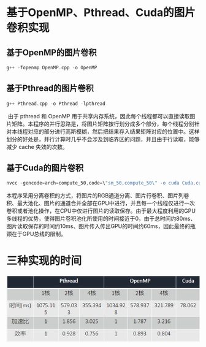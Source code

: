 # 基于OpenMP、Pthread、Cuda的图片卷积实现
## 基于OpenMP的图片卷积

```c++
g++ -fopenmp OpenMP.cpp -o OpenMP
```

## 基于Pthread的图片卷积

```c++
g++ Pthread.cpp -o Pthread -lpthread
```

​	由于 pthread 和 OpenMP 用于共享内存系统，因此每个线程都可以直接读取图片矩阵。本程序的并行思路是，将图片矩阵按行划分成多个部分，每个线程分别针对本线程对应的部分进行高斯模糊，然后把结果存入结果矩阵对应的位置中。这样划分的好处是，并行计算时几乎不会涉及到临界区的问题，并且由于行读取，能够减少 cache 失效的次数。

## 基于Cuda的图片卷积
```C++
nvcc -gencode=arch=compute_50,code=\"sm_50,compute_50\" -o cuda Cuda.cu
```

​	本程序采用分离卷积的方式，将图片的RGB通道分离、图片行卷积、图片列卷积、最大池化、图片的通道合并全部在GPU中进行，并且每一个线程仅进行一次卷积或者池化操作，在CPU中仅进行图片的读取保存。由于最大程度利用的GPU多线程的优势，使得图片卷积池化所使用的时间接近于0，由于总时间约80ms、图片读取保存的时间约10ms、图片传入传出GPU的时间约60ms，因此最终的瓶颈在于GPU总线的限制。

# 三种实现的时间

![table](.\table.png)

